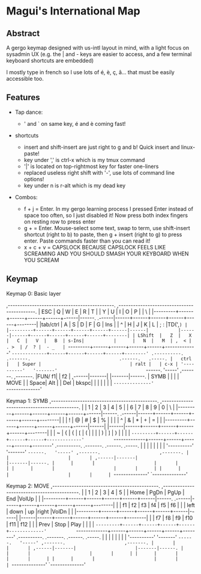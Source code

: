 # Magui's International Map

## Abstract

A gergo keymap designed with us-intl layout in mind, with a light focus on sysadmin UX (e.g. the | and - keys are easier to access, and a few terminal keyboard shortcuts are embedded)

I mostly type in french so I use lots of é, è, ç, â... that must be easily accessible too.


## Features

- Tap dance:
  - ' and \` on same key, é and è coming fast!

- shortcuts
  - insert and shift-insert are just right to g and b! Quick insert and linux-paste!
  - key under ',' is ctrl-x which is my tmux command
  - '|' is located on top-rightmost key for faster one-liners
  - replaced useless right shift with '-', use lots of command line options!
  - key under n is r-alt which is my dead key

- Combos:
  - f + j = Enter. In my gergo learning process I pressed Enter instead of space too often, so I just disabled it! Now press both index fingers on resting row to press enter
  - g + <insert> = Enter. Mouse-select some text, swap to term, use shift-insert shortcut (right to b) to paste, then g + insert (right to g) to press enter. Paste commands faster than you can read it!
  - x + c + v = CAPSLOCK BECAUSE CAPSLOCK FEELS LIKE SCREAMING AND YOU SHOULD SMASH YOUR KEYBOARD WHEN YOU SCREAM

## Keymap
Keymap 0: Basic layer

,--------------------------------------------.                         ,-------------------------------------------.
|  ESC    |   Q  |   W  |   E  |   R  |   T  |                         |   Y  |   U  |   I  |   O  |   P  |  | \   |
|---------+------+------+------+------+------|------.           .------|------+------+------+------+------+--------|
|tab/ctrl |   A  |   S  |  D   |   F  |   G  | Ins  |           |  ^   |   H  |   J  |   K  |   L  | ;  : |TD(',`) |
|---------+------+------+------+------+------|------|           |------|------+------+------+------+------+--------|
| LShift  |   Z  |   X  |   C  |   V  |   B  | s-Ins|           |      |   N  |   M  | ,  < | . >  | /  ? |  - _   |
`---------+------+------+------+------+-------------'           `-------------+------+------+------+------+--------'
                   .----------.   .-------.                                 .------.   .-----.
                   |   ctrl   |   | Super |                                 | ralt |   | c-x |
                   '----------'   '-------'                                 `------.   '-----'
                                       ,-------.                      ,-------.
                                       |FUN/ f1|                      |   f2  |
                                ,------|-------|                      |-------|------.
                                | SYMB |       |                      |       | MOVE |
                                | Space|  Alt  |                      | Del   | bkspc|
                                |      |       |                      |       |      |
                                `--------------'                      `--------------'

Keymap 1: SYMB
,--------------------------------------------.                         ,-------------------------------------------.
|         |   1  |   2  |   3  |   4  |   5  |                         |   6  |   7  |   8  |   9  |   0  |   \    |
|---------+------+------+------+------+------|------.           .------|------+------+------+------+------+--------|
|         |   !  |   @  |   #  |   $  |   %  |      |           |      |   ^  |   &  |   *  |   +  |   =  |        |
|---------+------+------+------+------+------|------|           |------|------+------+------+------+------+--------|
|         |   ~  |   {  |   {  |   [  |   (  |      |           |      |   )  |   ]  |   }  |      |      |        |
`---------+------+------+------+------+-------------'           `-------------+------+------+------+------+--------'
                   .----------.   .-------.                                 .------.   .-----.
                   |          |   |       |                                 |      |   |     |
                   '----------'   '-------'                                 `------.   '-----'
                                       ,-------.                      ,-------.
                                       |       |                      |       |
                                ,------|-------|                      |-------|------.
                                |      |       |                      |       |      |
                                |      |       |                      |       |      |
                                |      |       |                      |       |      |
                                `--------------'                      `--------------'

Keymap 2: MOVE
,--------------------------------------------.                         ,-------------------------------------------.
|         |   1  |   2  |   3  |   4  |   5  |                         | Home | PgDn | PgUp | End  |VolUp |        |
|---------+------+------+------+------+------|------.           .------|------+------+------+------+------+--------|
|         |  f1  |  f2  |  f3  |  f4  |  f5  |  f6  |           |      | left | down |  up  |right |VolDn |        |
|---------+------+------+------+------+------|------|           |------|------+------+------+------+------+--------|
|         |  f7  |  f8  |  f9  |  f10 |  f11 | f12  |           |      | Prev | Stop | Play |      |      |        |
`---------+------+------+------+------+-------------'           `-------------+------+------+------+------+--------'
                   .----------.   .-------.                                 .------.   .-----.
                   |          |   |       |                                 |      |   |     |
                   '----------'   '-------'                                 `------.   '-----'
                                       ,-------.                      ,-------.
                                       |       |                      |       |
                                ,------|-------|                      |-------|------.
                                |      |       |                      |       |      |
                                |      |       |                      |       |      |
                                |      |       |                      |       |      |
                                `--------------'                      `--------------'

